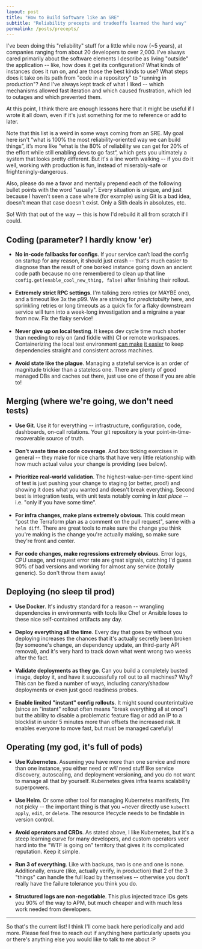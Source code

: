 ```yaml
---
layout: post
title: "How to Build Software like an SRE"
subtitle: "Reliability precepts and tradeoffs learned the hard way"
permalink: /posts/precepts/
---
```


I've been doing this "reliability" stuff for a little while now (~5 years), at companies ranging from about 20 developers to over 2,000. I've always cared primarily about the software elements I describe as living "outside" the application -- like, how does it get its configuration? What kinds of instances does it run on, and are those the best kinds to use? What steps does it take on its path from "code in a repository" to "running in production"? And I've always kept track of what I liked -- which mechanisms allowed fast iteration and which caused frustration, which led to outages and which prevented them.

At this point, I think there are enough lessons here that it might be useful if I wrote it all down, even if it's just something for me to reference or add to later.

Note that this list is a weird in some ways coming from an SRE. My goal here isn't “what is 100% the most reliability-oriented way we can build things”, it’s more like “what is the 80% of reliability we can get for 20% of the effort while still enabling devs to go fast“, which gets you ultimately a system that looks pretty different. But it's a line worth walking -- if you do it well, working with production is fun, instead of miserably-safe or frighteningly-dangerous.

Also, please do me a favor and mentally prepend each of the following bullet points with the word "usually". Every situation is unique, and just because I haven't seen a case where (for example) using Git is a bad idea, doesn't mean that case doesn't exist. Only a Sith deals in absolutes, etc.

So! With that out of the way -- this is how I'd rebuild it all from scratch if I could.

## Coding (parameter? I hardly know 'er)

- **No in-code fallbacks for configs**. If your service can’t load the config on startup for any reason, it should just crash -- that's much easier to diagnose than the result of one borked instance going down an ancient code path because no one remembered to clean up that line `config.get(enable_cool_new_thing, false)` after finishing their rollout.<br/><br/>
- **Extremely strict RPC settings**. I'm talking zero retries (or MAYBE one), and a timeout like 3x the p99. We are striving for _predictability_ here, and sprinkling retries or long timeouts as a quick fix for a flaky downstream service will turn into a week-long investigation and a migraine a year from now. Fix the flaky service!<br/><br/>
- **Never give up on local testing**. It keeps dev cycle time much shorter than needing to rely on (and fiddle with) CI or remote workspaces. Containerizing the local test environment [can make](https://github.com/stepchowfun/toast) [it easier](https://earthly.dev/) to keep dependencies straight and consistent across machines.<br/><br/>
- **Avoid state like the plague**. Managing a stateful service is an order of magnitude trickier than a stateless one. There are plenty of good managed DBs and caches out there, just use one of those if you are able to!<br/>

## Merging (where we're going, we don't need tests)

- **Use Git**. Use it for everything -- infrastructure, configuration, code, dashboards, on-call rotations. Your git repository is your point-in-time-recoverable source of truth.<br/><br/>
- **Don’t waste time on code coverage**. And box ticking exercises in general -- they make for nice charts that have very little relationship with how much actual value your change is providing (see below).<br/><br/>
- **Prioritize real-world validation**. The highest-value-per-time-spent kind of test is just pushing your change to staging (or better, prod!) and showing it does what you wanted and doesn't break everything. Second best is integration tests, with unit tests notably coming in _last place_ -- i.e. "only if you have some time".<br/><br/>
- **For infra changes, make plans extremely obvious**. This could mean "post the Terraform plan as a comment on the pull request", same with a `helm diff`. There are great tools to make sure the change you think you're making is the change you're actually making, so make sure they're front and center.<br/><br/>
- **For code changes, make regressions extremely obvious**. Error logs, CPU usage, and request error rate are great signals, catching I'd guess 90% of bad versions and working for almost any service (totally generic). So don't throw them away!<br/>

## Deploying (no sleep til prod)

- **Use Docker**. It's industry standard for a reason -- wrangling dependencies in environments with tools like Chef or Ansible loses to these nice self-contained artifacts any day.<br/><br/>
- **Deploy everything all the time**. Every day that goes by without you deploying increases the chances that it's actually secretly been broken (by someone's change, an dependency update, an third-party API removal), and it's very hard to track down what went wrong two weeks after the fact.<br/><br/>
- **Validate deployments as they go**. Can you build a completely busted image, deploy it, and have it successfully roll out to all machines? Why? This can be fixed a number of ways, including canary/shadow deployments or even just good readiness probes.<br/><br/>
- **Enable limited "instant" config rollouts**. It might sound counterintuitive (since an "instant" rollout often means "break everything all at once") but the ability to disable a problematic feature flag or add an IP to a blocklist in under 5 minutes more than offsets the increased risk. It enables everyone to move fast, but must be managed carefully!<br/>

## Operating (my god, it's full of pods)

- **Use Kubernetes**. Assuming you have more than one service and more than one instance, you either need or _will_ need stuff like service discovery, autoscaling, and deployment versioning, and you do not want to manage all that by yourself. Kubernetes gives infra teams scalability superpowers.<br/><br/>
- **Use Helm**. Or some other tool for managing Kubernetes manifests, I'm not picky -- the important thing is that you ~never directly use `kubectl apply`, `edit`, or `delete`. The resource lifecycle needs to be findable in version control.<br/><br/>
- **Avoid operators and CRDs**. As stated above, I like Kubernetes, but it's a steep learning curve for many developers, and custom operators veer hard into the "WTF is going on" territory that gives it its complicated reputation. Keep it simple.<br/><br/>
- **Run 3 of everything**. Like with backups, two is one and one is none. Additionally, ensure (like, actually verify, in production) that 2 of the 3 "things" can handle the full load by themselves -- otherwise you don't really have the failure tolerance you think you do.<br/><br/>
- **Structured logs are non-negotiable**. This plus injected trace IDs gets you 90% of the way to APM, but much cheaper and with much less work needed from developers.<br/>

---

So that's the current list! I think I'll come back here periodically and add more. Please feel free to reach out if anything here particularly upsets you or there's anything else you would like to talk to me about :P
